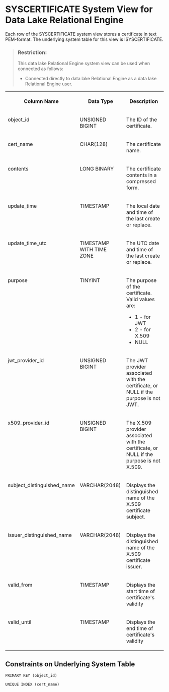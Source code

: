 <!-- loioa34ee8b984f210158899e4685d277754 -->

# SYSCERTIFICATE System View for Data Lake Relational Engine

Each row of the SYSCERTIFICATE system view stores a certificate in text PEM-format. The underlying system table for this view is ISYSCERTIFICATE.



> ### Restriction:  
> This data lake Relational Engine system view can be used when connected as follows:
> 
> -   Connected directly to data lake Relational Engine as a data lake Relational Engine user.




<table>
<tr>
<th valign="top">

Column Name



</th>
<th valign="top">

Data Type



</th>
<th valign="top">

Description



</th>
</tr>
<tr>
<td valign="top">

object\_id



</td>
<td valign="top">

UNSIGNED BIGINT



</td>
<td valign="top">

The ID of the certificate.



</td>
</tr>
<tr>
<td valign="top">

cert\_name



</td>
<td valign="top">

CHAR\(128\)



</td>
<td valign="top">

The certificate name.



</td>
</tr>
<tr>
<td valign="top">

contents



</td>
<td valign="top">

LONG BINARY



</td>
<td valign="top">

The certificate contents in a compressed form.



</td>
</tr>
<tr>
<td valign="top">

update\_time



</td>
<td valign="top">

TIMESTAMP



</td>
<td valign="top">

The local date and time of the last create or replace.



</td>
</tr>
<tr>
<td valign="top">

update\_time\_utc



</td>
<td valign="top">

TIMESTAMP WITH TIME ZONE



</td>
<td valign="top">

The UTC date and time of the last create or replace.



</td>
</tr>
<tr>
<td valign="top">

purpose



</td>
<td valign="top">

TINYINT



</td>
<td valign="top">

The purpose of the certificate. Valid values are:

-   1 - for JWT
-   2 - for X.509
-   NULL



</td>
</tr>
<tr>
<td valign="top">

jwt\_provider\_id



</td>
<td valign="top">

UNSIGNED BIGINT



</td>
<td valign="top">

The JWT provider associated with the certificate, or NULL if the purpose is not JWT.



</td>
</tr>
<tr>
<td valign="top">

x509\_provider\_id



</td>
<td valign="top">

UNSIGNED BIGINT



</td>
<td valign="top">

The X.509 provider associated with the certificate, or NULL if the purpose is not X.509.



</td>
</tr>
<tr>
<td valign="top">

subject\_distinguished\_name



</td>
<td valign="top">

VARCHAR\(2048\)



</td>
<td valign="top">

Displays the distinguished name of the X.509 certificate subject.



</td>
</tr>
<tr>
<td valign="top">

issuer\_distinguished\_name



</td>
<td valign="top">

VARCHAR\(2048\)



</td>
<td valign="top">

Displays the distinguished name of the X.509 certificate issuer.



</td>
</tr>
<tr>
<td valign="top">

valid\_from



</td>
<td valign="top">

TIMESTAMP



</td>
<td valign="top">

Displays the start time of certificate's validity



</td>
</tr>
<tr>
<td valign="top">

valid\_until



</td>
<td valign="top">

TIMESTAMP



</td>
<td valign="top">

Displays the end time of certificate's validity



</td>
</tr>
</table>



## Constraints on Underlying System Table

```
PRIMARY KEY (object_id)
```

```
UNIQUE INDEX (cert_name)
```

